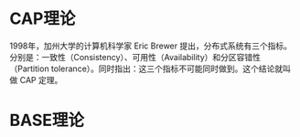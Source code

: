 # CAP理论

1998年，加州大学的计算机科学家 Eric Brewer 提出，分布式系统有三个指标。分别是：一致性（Consistency）、可用性（Availability）和分区容错性（Partition tolerance）。同时指出：这三个指标不可能同时做到。这个结论就叫做 CAP 定理。







# BASE理论

